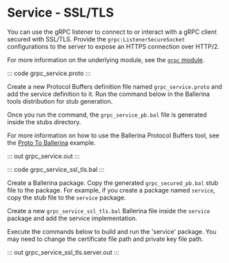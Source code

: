 # Service - SSL/TLS

You can use the gRPC listener to connect to or interact with a gRPC client secured with SSL/TLS.
Provide the `grpc:ListenerSecureSocket` configurations to the server to
expose an HTTPS connection over HTTP/2.

For more information on the underlying module, 
see the [`grpc` module](https://lib.ballerina.io/ballerina/grpc/latest/).

::: code grpc_service.proto :::

Create a new Protocol Buffers definition file named `grpc_service.proto` and add the service definition to it.
Run the command below in the Ballerina tools distribution for stub generation.

Once you run the command, the `grpc_service_pb.bal` file is generated inside the stubs directory.

For more information on how to use the Ballerina Protocol Buffers tool, see the <a href="https://ballerina.io/learn/by-example/proto-to-ballerina.html">Proto To Ballerina</a> example.

::: out grpc_service.out :::

::: code grpc_service_ssl_tls.bal :::

Create a Ballerina package.
Copy the generated `grpc_secured_pb.bal` stub file to the package.
For example, if you create a package named `service`, copy the stub file to the `service` package.

Create a new `grpc_service_ssl_tls.bal` Ballerina file inside the `service` package and add the service implementation.

Execute the commands below to build and run the 'service' package.
You may need to change the certificate file path and private key file path.

::: out grpc_service_ssl_tls.server.out :::
